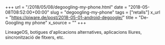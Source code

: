 +++
url = "/2018/05/08/degoogling-my-phone.html"
date = "2018-05-08T08:52:00+00:00"
slug = "degoogling-my-phone"
tags = ["retalls"]
x_url = "https://piware.de/post/2018-05-01-android-degoogle/"
title = "De-Googling my phone"
x_source = ""
+++


LineageOS, botigues d'aplicacions alternatives, aplicacions lliures, sincronització de fitxers, etc.

